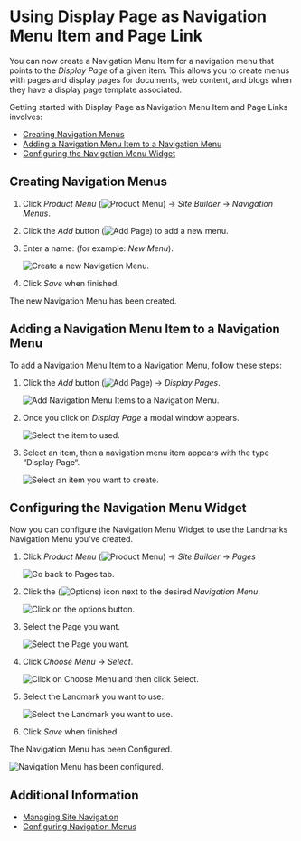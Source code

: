# Using Display Page as Navigation Menu Item and Page Link

You can now create a Navigation Menu Item for a navigation menu that points to the *Display Page* of a given item. This allows you to create menus with pages and display pages for documents, web content, and blogs when they have a display page template associated.

Getting started with Display Page as Navigation Menu Item and Page Links involves:

  - [Creating Navigation Menus](#creating-navigation-menus)
  - [Adding a Navigation Menu Item to a Navigation Menu](#adding-a-navigation-menu-item-to-a-navigation-menu)
  - [Configuring the Navigation Menu Widget](#configuring-the-navigation-menu-widget)
  ## Creating Navigation Menus

1. Click _Product Menu_ (![Product Menu](../../images/icon-product-menu.png)) &rarr; _Site Builder_ &rarr; _Navigation Menus_.
1. Click the _Add_ button (![Add Page](../../images/icon-add.png)) to add a new menu.
1. Enter a name: (for example: _New Menu_).

    ![Create a new Navigation Menu.](./using-display-page-as-navigation-menu-item-and-page-link/images/01.png)

1. Click _Save_ when finished.

The new Navigation Menu has been created.

## Adding a Navigation Menu Item to a Navigation Menu

To add a Navigation Menu Item to a Navigation Menu, follow these steps:

1. Click the _Add_ button (![Add Page](../../images/icon-add.png)) &rarr; *Display Pages*.

    ![Add Navigation Menu Items to a Navigation Menu.](./using-display-page-as-navigation-menu-item-and-page-link/images/02.png)

1. Once you click on *Display Page* a modal window appears.
 
    ![Select the item to used.](./using-display-page-as-navigation-menu-item-and-page-link/images/03.png)

1. Select an item, then a navigation menu item appears with the type “Display Page“.

    ![Select an item you want to create.](./using-display-page-as-navigation-menu-item-and-page-link/images/04.png)

## Configuring the Navigation Menu Widget

Now you can configure the Navigation Menu Widget to use the Landmarks Navigation Menu you've created.

1. Click _Product Menu_ (![Product Menu](../../images/icon-product-menu.png)) &rarr; _Site Builder_ &rarr; *Pages*
   
    ![Go back to Pages tab.](./using-display-page-as-navigation-menu-item-and-page-link//images/05.png)
   
1. Click the (![Options](../../images/icon-options.png)) icon next to the desired *Navigation Menu*.
   
   ![Click on the options button.](./using-display-page-as-navigation-menu-item-and-page-link//images/06.png)

1. Select the Page you want.
   
   ![Select the Page you want.](./using-display-page-as-navigation-menu-item-and-page-link//images/07.png)
   
1. Click *Choose Menu* &rarr; *Select*.

    ![Click on Choose Menu and then click Select.](./using-display-page-as-navigation-menu-item-and-page-link//images/08.png)

1. Select the Landmark you want to use.

    ![Select the Landmark you want to use.](./using-display-page-as-navigation-menu-item-and-page-link//images/09.png)

1. Click _Save_ when finished.

The Navigation Menu has been Configured.

  ![Navigation Menu has been configured.](./using-display-page-as-navigation-menu-item-and-page-link//images/10.png)

## Additional Information

* [Managing Site Navigation](./managing-site-navigation.md)
* [Configuring Navigation Menus](./configuring-navigation-menus.md)
